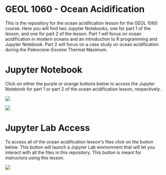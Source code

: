 # GEOL 1060 - Ocean Acidification

This is the repository for the ocean acidification lesson for the GEOL 1060 course. Here you will find two Jupyter Notebooks, one for part 1 of the lesson, and one for part 2 of the lesson. Part 1 will focus on ocean acidification in modern oceans and an introduction to R programming and Jupyter Notebook. Part 2 will focus on a case study on ocean acidification during the Paleocene-Eocene Thermal Maximum.

# Jupyter Notebook

Click on either the purple or orange buttons below to access the Jupyter Notebook for part 1 or part 2 of the ocean acidification lesson, respectively.

<a href='https://mybinder.org/v2/gh/CUB-Computational-Tools/2020-ps-team-jov_spt/binder-R?urlpath=git-pull?repo=https%3A%2F%2Fgithub.com%2FCUB-Computational-Tools%2F2020-ps-team-jov_spt%26branch%3Dmaster%26urlpath%3Dtree%2F2020-ps-team-jov_spt%2FOceanAcidification_Part1.ipynb'><img src='https://img.shields.io/badge/take%20me%20to-Ocean%20Acidification%20Part%201-purple.svg'/></a>

<a href='https://mybinder.org/v2/gh/CUB-Computational-Tools/2020-ps-team-jov_spt/binder-R?urlpath=git-pull?repo=https%3A%2F%2Fgithub.com%2FCUB-Computational-Tools%2F2020-ps-team-jov_spt%26branch%3Dmaster%26urlpath%3Dtree%2F2020-ps-team-jov_spt%2FOceanAcidification_Part2.ipynb'><img src='https://img.shields.io/badge/take%20me%20to-Ocean%20Acidification%20Part%202-orange.svg'/></a>

# Jupyter Lab Access

To access all of the ocean acidification lesson's files click on the button below. This button will launch a Jupyter Lab environment that will let you interact with all the files in this repository. This button is meant for instructors using this lesson.

<a href='https://mybinder.org/v2/gh/CUB-Computational-Tools/2020-ps-team-jov_spt/binder-R?urlpath=git-pull?repo=https%3A%2F%2Fgithub.com%2FCUB-Computational-Tools%2F2020-ps-team-jov_spt%26branch%3Dmaster%26urlpath%3Dlab'><img src='https://img.shields.io/badge/launch%20Jupyter%20Lab-Ocean%20Acidification%20Lesson-blue.svg'/></a>

